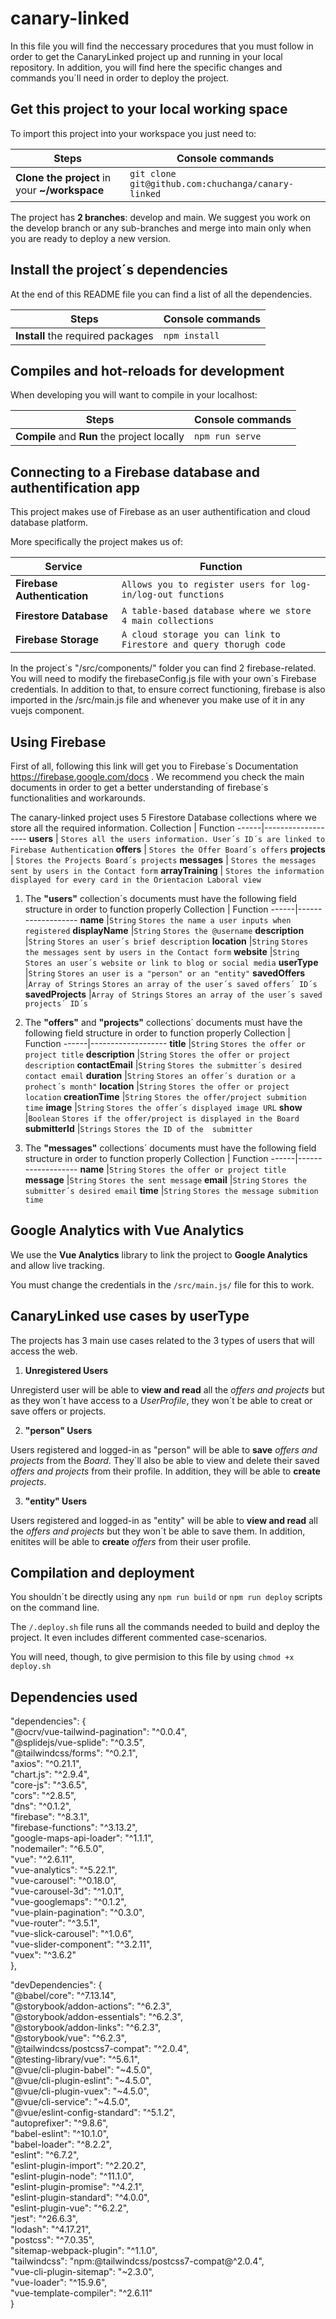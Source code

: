 # canary-linked 

In this file you will find the neccessary procedures that you must follow in order to get the CanaryLinked project up and running in your local repository. In addition, you will find here the specific changes and commands you´ll need in order to deploy the project.


## Get this project to your local working space ##

To import this project into your workspace you just need to:

Steps |	Console commands
------|-------------------
**Clone the project** in your **~/workspace** | `git clone git@github.com:chuchanga/canary-linked`

The project has **2 branches**: develop and main. We suggest you work on the develop branch or any sub-branches and merge into main only when you are ready to deploy a new version.

## Install the project´s dependencies ##
At the end of this README file you can find a list of all the dependencies.

Steps |	Console commands
------|-------------------
**Install** the required packages | `npm install`

## Compiles and hot-reloads for development ##
When developing you will want to compile in your localhost:

Steps |	Console commands
------|-------------------
**Compile** and **Run** the project locally | `npm run serve`

## Connecting to a Firebase database and authentification app ##
This project makes use of Firebase as an user authentification and cloud database platform.

More specifically the project makes us of:

Service |	Function
------|-------------------
**Firebase Authentication** | `Allows you to register users for log-in/log-out functions`
**Firestore Database** | `A table-based database where we store 4 main collections`
**Firebase Storage** | `A cloud storage you can link to Firestore and query thorugh code`

In the project´s "/src/components/" folder you can find 2 firebase-related. You will need to modify the firebaseConfig.js file with your own´s Firebase credentials. In addition to that, to ensure correct functioning, firebase is also imported in the /src/main.js file and whenever you make use of it in any vuejs component.

## Using Firebase ##

First of all, following this link will get you to Firebase´s Documentation https://firebase.google.com/docs .
We recommend you check the main documents in order to get a better understanding of firebase´s functionalities and workarounds.

The canary-linked project uses 5 Firestore Database collections where we store all the required information.
 Collection |	Function
------|-------------------
**users** | `Stores all the users information. User´s ID´s are linked to Firebase Authentication`
**offers** | `Stores the Offer Board´s offers`
**projects** | `Stores the Projects Board´s projects`
**messages** | `Stores the messages sent by users in the Contact form`
**arrayTraining** | `Stores the information displayed for every card in the Orientacion Laboral view`

1. The **"users"** collection´s documents must have the following field structure in order to function properly
 Collection |	Function
------|-------------------
**name** |`String` `Stores the name a user inputs when registered`
**displayName** |`String` `Stores the @username`
**description** |`String` `Stores an user´s brief description`
**location** |`String` `Stores the messages sent by users in the Contact form`
**website** |`String` `Stores an user´s website or link to blog or social media`
**userType** |`String` `Stores an user is a "person" or an "entity"`
**savedOffers** |`Array of Strings` `Stores an array of the user´s saved offers´ ID´s`
**savedProjects** |`Array of Strings` `Stores an array of the user´s saved projects´ ID´s`

2. The **"offers"** and **"projects"** collections´ documents must have the following field structure in order to function properly
 Collection |	Function
------|-------------------
**title** |`String` `Stores the offer or project title`
**description** |`String` `Stores the offer or project description`
**contactEmail** |`String` `Stores the submitter´s desired contact email`
**duration** |`String` `Stores an offer´s duration or a prohect´s month"`
**location** |`String` `Stores the offer or project location`
**creationTime** |`String` `Stores the offer/project submition time`
**image** |`String` `Stores the offer´s displayed image URL`
**show** |`Boolean` `Stores if the offer/project is displayed in the Board`
**submitterId** |`Strings` `Stores the ID of the  submitter`

3. The **"messages"** collections´ documents must have the following field structure in order to function properly
 Collection |	Function
------|-------------------
**name** |`String` `Stores the offer or project title`
**message** |`String` `Stores the sent message`
**email** |`String` `Stores the submitter´s desired email`
**time** |`String` `Stores the message submition time`

## Google Analytics with Vue Analytics ##

 We use the **Vue Analytics** library to link the project to **Google Analytics** and allow live tracking.

 You must change the credentials in the `/src/main.js/` file for this to work.



## CanaryLinked use cases by userType ##

The projects has 3 main use cases related to the 3 types of users that will access the web.

1. **Unregistered Users**

Unregisterd user will be able to **view and read** all the *offers and projects* but as they won´t have access to a *UserProfile*, they won´t be able to creat or save offers or projects.

2. **"person" Users**

Users registered and logged-in as "person" will be able to **save** *offers and projects* from the *Board*. They´ll also be able to view and delete their saved *offers and projects* from their profile. In addition, they will be able to **create** *projects*.

3.  **"entity" Users**

Users registered and logged-in as "entity" will be able to **view and read** all the *offers and projects* but they won´t be able to save them. In addition, enitites  will be able to **create** *offers* from their user profile.


## Compilation and deployment ##

You shouldn´t be directly using any `npm run build` or `npm run deploy` scripts on the command line.

The `/.deploy.sh` file runs all the commands needed to build and deploy the project. It even includes different commented case-scenarios.

You will need, though, to give permision to this file by using `chmod +x deploy.sh`

## Dependencies used ##

"dependencies": {  
    "@ocrv/vue-tailwind-pagination": "^0.0.4",  
    "@splidejs/vue-splide": "^0.3.5",  
    "@tailwindcss/forms": "^0.2.1",  
    "axios": "^0.21.1",  
    "chart.js": "^2.9.4",  
    "core-js": "^3.6.5",  
    "cors": "^2.8.5",  
    "dns": "^0.1.2",  
    "firebase": "^8.3.1",  
    "firebase-functions": "^3.13.2",  
    "google-maps-api-loader": "^1.1.1",  
    "nodemailer": "^6.5.0",  
    "vue": "^2.6.11",  
    "vue-analytics": "^5.22.1",  
    "vue-carousel": "^0.18.0",  
    "vue-carousel-3d": "^1.0.1",  
    "vue-googlemaps": "^0.1.2",  
    "vue-plain-pagination": "^0.3.0",  
    "vue-router": "^3.5.1",  
    "vue-slick-carousel": "^1.0.6",  
    "vue-slider-component": "^3.2.11",  
    "vuex": "^3.6.2"  
  },
  
  "devDependencies": {  
    "@babel/core": "^7.13.14",  
    "@storybook/addon-actions": "^6.2.3",  
    "@storybook/addon-essentials": "^6.2.3",  
    "@storybook/addon-links": "^6.2.3",  
    "@storybook/vue": "^6.2.3",  
    "@tailwindcss/postcss7-compat": "^2.0.4",  
    "@testing-library/vue": "^5.6.1",  
    "@vue/cli-plugin-babel": "~4.5.0",  
    "@vue/cli-plugin-eslint": "~4.5.0",  
    "@vue/cli-plugin-vuex": "~4.5.0",  
    "@vue/cli-service": "~4.5.0",  
    "@vue/eslint-config-standard": "^5.1.2",  
    "autoprefixer": "^9.8.6",  
    "babel-eslint": "^10.1.0",  
    "babel-loader": "^8.2.2",  
    "eslint": "^6.7.2",  
    "eslint-plugin-import": "^2.20.2",  
    "eslint-plugin-node": "^11.1.0",  
    "eslint-plugin-promise": "^4.2.1",  
    "eslint-plugin-standard": "^4.0.0",  
    "eslint-plugin-vue": "^6.2.2",  
    "jest": "^26.6.3",  
    "lodash": "^4.17.21",  
    "postcss": "^7.0.35",  
    "sitemap-webpack-plugin": "^1.1.0",  
    "tailwindcss": "npm:@tailwindcss/postcss7-compat@^2.0.4",  
    "vue-cli-plugin-sitemap": "~2.3.0",  
    "vue-loader": "^15.9.6",  
    "vue-template-compiler": "^2.6.11"  
  }

